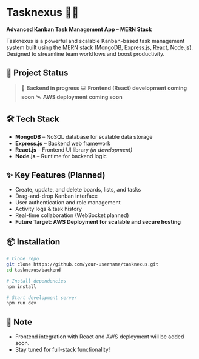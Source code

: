 # Tasknexus 🧠📌

**Advanced Kanban Task Management App – MERN Stack**

Tasknexus is a powerful and scalable Kanban-based task management system built using the MERN stack (MongoDB, Express.js, React, Node.js). Designed to streamline team workflows and boost productivity.

## 🚧 Project Status

> 🔧 **Backend in progress**
> 💻 **Frontend (React) development coming soon**
> 🛰️ **AWS deployment coming soon**

## 🛠️ Tech Stack

- **MongoDB** – NoSQL database for scalable data storage
- **Express.js** – Backend web framework
- **React.js** – Frontend UI library _(in development)_
- **Node.js** – Runtime for backend logic

## ✨ Key Features (Planned)

- Create, update, and delete boards, lists, and tasks
- Drag-and-drop Kanban interface
- User authentication and role management
- Activity logs & task history
- Real-time collaboration (WebSocket planned)
- **Future Target: AWS Deployment for scalable and secure hosting**

## 📦 Installation

```bash
# Clone repo
git clone https://github.com/your-username/tasknexus.git
cd tasknexus/backend

# Install dependencies
npm install

# Start development server
npm run dev
```

## 📌 Note

- Frontend integration with React and AWS deployment will be added soon.
- Stay tuned for full-stack functionality!
